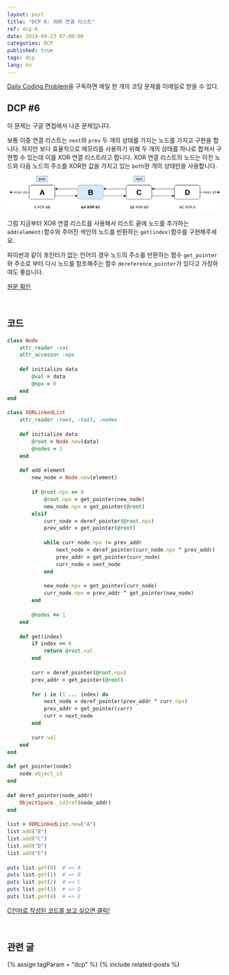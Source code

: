```yaml
---
layout: post
title: "DCP 6: XOR 연결 리스트"
ref: dcp-6
date: 2019-09-23 07:00:00
categories: DCP
published: true
tags: dcp
lang: ko
---
```


[Daily Coding Problem](https://www.dailycodingproblem.com)을 구독하면 매일 한 개의 코딩 문제를 이메일로 받을 수 있다.

## **DCP #6**
이 문제는 구글 면접에서 나온 문제입니다.

보통 이중 연결 리스트는 `next`와 `prev` 두 개의 상태를 가지는 노드를 가지고 구현을 합니다. 하지만 보다 효율적으로 메모리를 사용하기 위해 두 개의 상태를 하나로 합쳐서 구현할 수 있는데 이를 XOR 연결 리스트라고 합니다. XOR 연결 리스트의 노드는 이전 노드와 다음 노드의 주소를 XOR한 값을 
가지고 있는 `both`한 개의 상태만을 사용합니다.

![XOR list visual](/assets/images/dcp/problem6/xor.png)

그럼 지금부터 XOR 연결 리스트를 사용해서 리스트 끝에 노드를 추가하는 `add(element)`함수와 주어진 색인의 노드를 반환하는 `get(index)`함수를 구현해주세요. 

파이썬과 같이 포인터가 없는 언어의 경우 노드의 주소를 반환하는 함수 `get_pointer`와 주소로 부터 다시 노드를 참조해주는 함수 `dereference_pointer`가 있다고 가정하여도 좋습니다.

[원문 확인](en-dcp-6.html#dcp6) 

<br>

## **코드**

```rb
class Node
    attr_reader :val
    attr_accessor :npx

    def initialize data
        @val = data
        @npx = 0
    end
end

class XORLinkedList
    attr_reader :root, :tail, :nodes

    def initialize data
        @root = Node.new(data)
        @nodes = 1
    end

    def add element
        new_node = Node.new(element)

        if @root.npx == 0
            @root.npx = get_pointer(new_node)
            new_node.npx = get_pointer(@root)
        elsif
            curr_node = deref_pointer(@root.npx)
            prev_addr = get_pointer(@root)
            
            while curr_node.npx != prev_addr
                next_node = deref_pointer(curr_node.npx ^ prev_addr)
                prev_addr = get_pointer(curr_node)
                curr_node = next_node
            end

            new_node.npx = get_pointer(curr_node)
            curr_node.npx = prev_addr ^ get_pointer(new_node)
        end

        @nodes += 1
    end

    def get(index)
        if index == 0
            return @root.val
        end

        curr = deref_pointer(@root.npx)
        prev_addr = get_pointer(@root)

        for i in (1 ... index) do
            next_node = deref_pointer(prev_addr ^ curr.npx)   
            prev_addr = get_pointer(curr)
            curr = next_node
        end

        curr.val
    end
end

def get_pointer(node)
    node.object_id
end

def deref_pointer(node_addr)
    ObjectSpace._id2ref(node_addr)
end

list = XORLinkedList.new("A")
list.add("B")
list.add("C")
list.add("D")
list.add("E")

puts list.get(0)  # => A
puts list.get(1)  # => B
puts list.get(2)  # => C
puts list.get(3)  # => D
puts list.get(4)  # => E
```

[C언어로 작성된 코드를 보고 싶으면 클릭!](https://github.com/muicode/DCP/blob/master/problem6/dcp6.c)

<br>

## **관련 글** <a id="related"></a>
{% assign tagParam = "dcp" %}
{% include related-posts %}